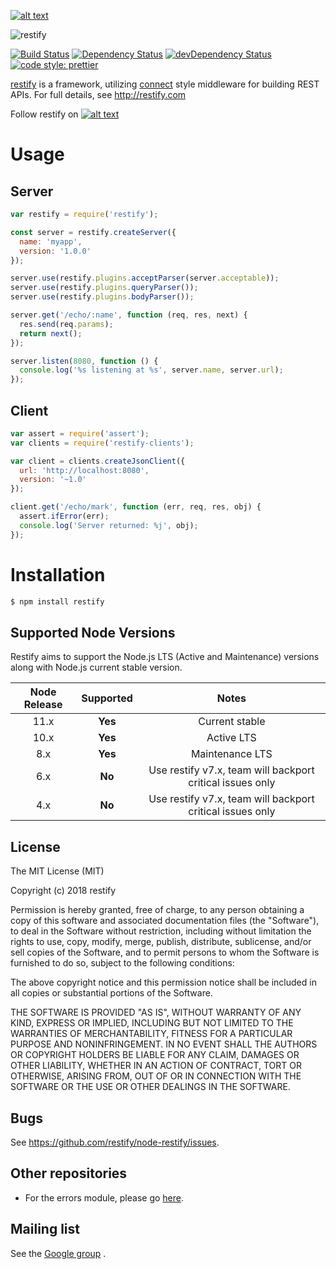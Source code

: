 <!-- Please don't remove this: Grab your social icons from https://github.com/carlsednaoui/gitsocial -->

<!-- display the social media buttons in your README -->

[![alt text][1.1]][1]


<!-- links to social media icons -->
<!-- no need to change these -->

<!-- icons with padding -->

[1.1]: http://i.imgur.com/tXSoThF.png (twitter icon with padding)

<!-- icons without padding -->

[1.2]: http://i.imgur.com/wWzX9uB.png (twitter icon without padding)


<!-- links to your social media accounts -->
<!-- update these accordingly -->

[1]: http://www.twitter.com/restifyjs

<!-- Please don't remove this: Grab your social icons from https://github.com/carlsednaoui/gitsocial -->

![restify](/../gh-images/logo/png/restify_logo_black_transp_288x288.png?raw=true "restify")

[![Build Status](https://travis-ci.org/restify/node-restify.svg?branch=master)](https://travis-ci.org/restify/node-restify)
[![Dependency Status](https://david-dm.org/restify/node-restify.svg)](https://david-dm.org/restify/node-restify)
[![devDependency Status](https://david-dm.org/restify/node-restify/dev-status.svg)](https://david-dm.org/restify/node-restify#info=devDependencies)
[![code style: prettier](https://img.shields.io/badge/code_style-prettier-ff69b4.svg)](https://github.com/prettier/prettier)

[restify](http://restify.com) is a framework, utilizing
[connect](https://github.com/senchalabs/connect) style middleware for building
REST APIs.  For full details, see http://restify.com

Follow restify on [![alt text][1.2]][1]

# Usage

## Server
```javascript
var restify = require('restify');

const server = restify.createServer({
  name: 'myapp',
  version: '1.0.0'
});

server.use(restify.plugins.acceptParser(server.acceptable));
server.use(restify.plugins.queryParser());
server.use(restify.plugins.bodyParser());

server.get('/echo/:name', function (req, res, next) {
  res.send(req.params);
  return next();
});

server.listen(8080, function () {
  console.log('%s listening at %s', server.name, server.url);
});
```

## Client
```javascript
var assert = require('assert');
var clients = require('restify-clients');

var client = clients.createJsonClient({
  url: 'http://localhost:8080',
  version: '~1.0'
});

client.get('/echo/mark', function (err, req, res, obj) {
  assert.ifError(err);
  console.log('Server returned: %j', obj);
});
```

# Installation
```bash
$ npm install restify
```

## Supported Node Versions

Restify aims to support the Node.js LTS (Active and Maintenance) versions along with Node.js current stable version.

| Node Release  | Supported | Notes    |
| :--:     | :---: | :---:       | 
| 11.x | **Yes**      | Current stable | 
| 10.x | **Yes**      | Active LTS | 
| 8.x  | **Yes** | Maintenance LTS  | 
| 6.x  | **No** | Use restify v7.x, team will backport critical issues only   | 
| 4.x  | **No** | Use restify v7.x, team will backport critical issues only  | 

## License

The MIT License (MIT)

Copyright (c) 2018 restify

Permission is hereby granted, free of charge, to any person obtaining a copy of
this software and associated documentation files (the "Software"), to deal in
the Software without restriction, including without limitation the rights to
use, copy, modify, merge, publish, distribute, sublicense, and/or sell copies of
the Software, and to permit persons to whom the Software is furnished to do so,
subject to the following conditions:

The above copyright notice and this permission notice shall be included in all
copies or substantial portions of the Software.

THE SOFTWARE IS PROVIDED "AS IS", WITHOUT WARRANTY OF ANY KIND, EXPRESS OR
IMPLIED, INCLUDING BUT NOT LIMITED TO THE WARRANTIES OF MERCHANTABILITY,
FITNESS FOR A PARTICULAR PURPOSE AND NONINFRINGEMENT. IN NO EVENT SHALL THE
AUTHORS OR COPYRIGHT HOLDERS BE LIABLE FOR ANY CLAIM, DAMAGES OR OTHER
LIABILITY, WHETHER IN AN ACTION OF CONTRACT, TORT OR OTHERWISE, ARISING FROM,
OUT OF OR IN CONNECTION WITH THE SOFTWARE OR THE USE OR OTHER DEALINGS IN THE
SOFTWARE.

## Bugs

See <https://github.com/restify/node-restify/issues>.

## Other repositories

- For the errors module, please go [here](https://github.com/restify/errors).


## Mailing list

See the
[Google group](https://groups.google.com/forum/?hl=en&fromgroups#!forum/restify)
.
